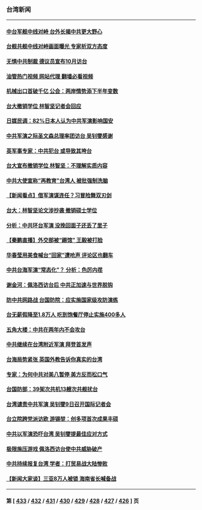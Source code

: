 ### 台湾新闻
---
#### [中台军舰中线对峙 台外长揭中共更大野心](../../pages/ncid1349361/n13798740.md?08092045) 
#### [台舰共舰中线对峙画面曝光 专家析双方态度](../../pages/ncid1349361/n13798679.md?08092045) 
#### [无惧中共制裁 德议员宣布10月访台](../../pages/ncid1349361/n13798742.md?08092045) 
#### [油管热门视频 网站代理 翻墙必看视频](http://209.222.30.114:81/youtube.html?08092045)
#### [机械出口首破千亿 公会：两岸情势添下半年变数](../../pages/ncid1349361/n13798684.md?08092045) 
#### [台大撤销学位 林智坚记者会回应](../../pages/ncid1349361/n13798702.md?08092045) 
#### [日媒民调：82%日本人认为中共军演影响国安](../../pages/ncid1349361/n13798629.md?08092045) 
#### [中共军演之际圣文森总理率团访台 吴钊燮感谢](../../pages/ncid1349361/n13798559.md?08092045) 
#### [英军事专家：中共犯台 或导致其垮台](../../pages/ncid1349361/n13798430.md?08092045) 
#### [台大宣布撤销学位 林智坚：不理解实质内容](../../pages/ncid1349361/n13798587.md?08092045) 
#### [中共大使宣称“再教育”台湾人 被批强制洗脑](../../pages/ncid1349361/n13798497.md?08092045) 
#### [【新闻看点】借军演谋连任？习冒险舞双刃剑](../../pages/ncid1349361/n13798415.md?08092045) 
#### [台大：林智坚论文涉抄袭 撤销硕士学位](../../pages/ncid1349361/n13798534.md?08092045) 
#### [分析：中共环台军演 没挽回面子还丢了里子](../../pages/ncid1349361/n13798433.md?08092045) 
#### [【秦鹏直播】外交部被“踢馆” 王毅被打脸](../../pages/ncid1349361/n13798303.md?08092045) 
#### [华春莹用美食喊台“回家”遭呛声 评论区也翻车](../../pages/ncid1349361/n13798179.md?08092045) 
#### [中共台海军演“常态化”？ 分析：色厉内荏](../../pages/ncid1349361/n13798313.md?08092045) 
#### [谢金河：佩洛西访台后 中共正加速与世界脱钩](../../pages/ncid1349361/n13798195.md?08092045) 
#### [防中共网路战 台国防院：应实施国家级攻防演练](../../pages/ncid1349361/n13798118.md?08092045) 
#### [台无薪假降至1.8万人 吃到饱餐厅停止实施400多人](../../pages/ncid1349361/n13798356.md?08092045) 
#### [五角大楼：中共在两年内不会攻台](../../pages/ncid1349361/n13798354.md?08092045) 
#### [中共继续在台湾附近军演 拜登首发声](../../pages/ncid1349361/n13798310.md?08092045) 
#### [台海局势紧张 英国外教告诉你真实的台湾](../../pages/ncid1349361/n13798341.md?08092045) 
#### [专家：为何中共对美八暂停 美方反而松口气](../../pages/ncid1349361/n13798323.md?08092045) 
#### [台国防部：39架次共机13艘次共舰扰台](../../pages/ncid1349361/n13798328.md?08092045) 
#### [台湾谴责中共军演 吴钊燮9日召开国际记者会](../../pages/ncid1349361/n13798300.md?08092045) 
#### [台立院跨党派访欧 游锡堃：创多项首次成果丰硕](../../pages/ncid1349361/n13798139.md?08092045) 
#### [中共以军演恐吓台湾 吴钊燮提最佳应对方式](../../pages/ncid1349361/n13798312.md?08092045) 
#### [极限施压游戏 佩洛西访台使中共威胁破产](../../pages/ncid1349361/n13798285.md?08092045) 
#### [中共持续报复台湾 学者：打贸易战大陆惨败](../../pages/ncid1349361/n13798316.md?08092045) 
#### [【新闻大家谈】三亚8万人被锁 海南省长喊备战](../../pages/ncid1349361/n13798237.md?08092045) 

---
#### 第 [ [433](./433.md?08092045) / [432](./432.md?08092045) / [431](./431.md?08092045) / [430](./430.md?08092045) / [429](./429.md?08092045) / [428](./428.md?08092045) / [427](./427.md?08092045) / [426](./426.md?08092045) ] 页
